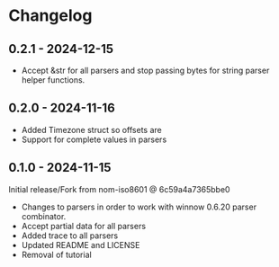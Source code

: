 # Changelog

## 0.2.1 - 2024-12-15
* Accept &str for all parsers and stop passing bytes for string parser helper functions.

## 0.2.0 - 2024-11-16
* Added Timezone struct so offsets are
* Support for complete values in parsers

## 0.1.0 - 2024-11-15

Initial release/Fork from nom-iso8601 @ 6c59a4a7365bbe0

* Changes to parsers in order to work with winnow 0.6.20 parser combinator.
* Accept partial data for all parsers
* Added trace to all parsers
* Updated README and LICENSE
* Removal of tutorial
